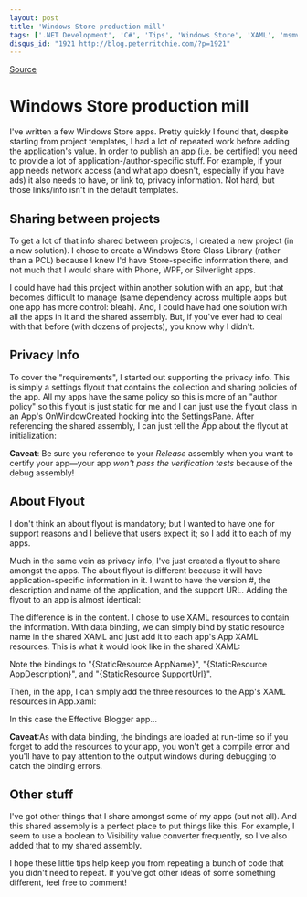 ```yaml
---
layout: post
title: 'Windows Store production mill'
tags: ['.NET Development', 'C#', 'Tips', 'Windows Store', 'XAML', 'msmvps', 'April 2014']
disqus_id: "1921 http://blog.peterritchie.com/?p=1921"
---
```

[Source](http://pr-blog.azurewebsites.net/2014/04/30/windows-store-production-mill/ "Permalink to Windows Store production mill")

# Windows Store production mill

I've written a few Windows Store apps. Pretty quickly I found that, despite starting from project templates, I had a lot of repeated work before adding the application's value. In order to publish an app (i.e. be certified) you need to provide a lot of application-/author-specific stuff. For example, if your app needs network access (and what app doesn't, especially if you have ads) it also needs to have, or link to, privacy information. Not hard, but those links/info isn't in the default templates.

## Sharing between projects

To get a lot of that info shared between projects, I created a new project (in a new solution). I chose to create a Windows Store Class Library (rather than a PCL) because I knew I'd have Store-specific information there, and not much that I would share with Phone, WPF, or Silverlight apps.

I could have had this project within another solution with an app, but that becomes difficult to manage (same dependency across multiple apps but one app has more control: bleah). And, I could have had one solution with all the apps in it and the shared assembly. But, if you've ever had to deal with that before (with dozens of projects), you know why I didn't.

## Privacy Info

To cover the "requirements", I started out supporting the privacy info. This is simply a settings flyout that contains the collection and sharing policies of the app. All my apps have the same policy so this is more of an "author policy" so this flyout is just static for me and I can just use the flyout class in an App's OnWindowCreated hooking into the SettingsPane. After referencing the shared assembly, I can just tell the App about the flyout at initialization:

**Caveat**: Be sure you reference to your _Release_ assembly when you want to certify your app—your app _won't pass the verification tests_ because of the debug assembly!

## About Flyout

I don't think an about flyout is mandatory; but I wanted to have one for support reasons and I believe that users expect it; so I add it to each of my apps.

Much in the same vein as privacy info, I've just created a flyout to share amongst the apps. The about flyout is different because it will have application-specific information in it. I want to have the version #, the description and name of the application, and the support URL. Adding the flyout to an app is almost identical:

The difference is in the content. I chose to use XAML resources to contain the information. With data binding, we can simply bind by static resource name in the shared XAML and just add it to each app's App XAML resources. This is what it would look like in the shared XAML:

Note the bindings to "{StaticResource AppName}", "{StaticResource AppDescription}", and "{StaticResource SupportUrl}".

Then, in the app, I can simply add the three resources to the App's XAML resources in App.xaml:

In this case the Effective Blogger app…

**Caveat**:As with data binding, the bindings are loaded at run-time so if you forget to add the resources to your app, you won't get a compile error and you'll have to pay attention to the output windows during debugging to catch the binding errors.

## Other stuff

I've got other things that I share amongst some of my apps (but not all). And this shared assembly is a perfect place to put things like this. For example, I seem to use a boolean to Visibility value converter frequently, so I've also added that to my shared assembly.

I hope these little tips help keep you from repeating a bunch of code that you didn't need to repeat. If you've got other ideas of some something different, feel free to comment!


